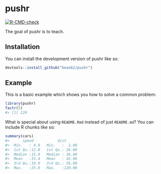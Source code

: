 
<!-- README.md is generated from README.Rmd. Please edit that file -->

# pushr

<!-- badges: start -->

[![R-CMD-check](https://github.com/beanb2/pushr/actions/workflows/R-CMD-check.yaml/badge.svg)](https://github.com/beanb2/pushr/actions/workflows/R-CMD-check.yaml)
<!-- badges: end -->

The goal of pushr is to teach.

## Installation

You can install the development version of pushr like so:

``` r
devtools::install_github("beanb2/pushr")
```

## Example

This is a basic example which shows you how to solve a common problem:

``` r
library(pushr)
factr(5)
#> [1] 120
```

What is special about using `README.Rmd` instead of just `README.md`?
You can include R chunks like so:

``` r
summary(cars)
#>      speed           dist       
#>  Min.   : 4.0   Min.   :  2.00  
#>  1st Qu.:12.0   1st Qu.: 26.00  
#>  Median :15.0   Median : 36.00  
#>  Mean   :15.4   Mean   : 42.98  
#>  3rd Qu.:19.0   3rd Qu.: 56.00  
#>  Max.   :25.0   Max.   :120.00
```
